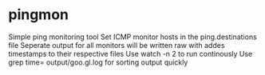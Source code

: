 # pingmon
Simple ping monitoring tool
Set ICMP monitor hosts in the ping.destinations file
Seperate output for all monitors will be written raw with addes timestamps to their respective files
Use watch -n 2 to run continously
Use grep time= output/goo.gl.log for sorting output quickly
